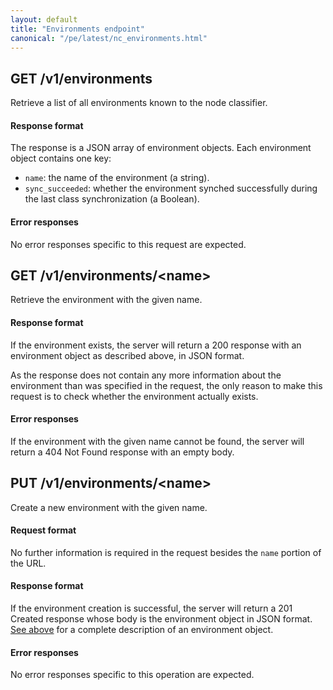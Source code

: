```yaml
---
layout: default
title: "Environments endpoint"
canonical: "/pe/latest/nc_environments.html"
---
```


## GET /v1/environments

Retrieve a list of all environments known to the node classifier.

#### Response format

The response is a JSON array of environment objects.
Each environment object contains one key:

* `name`: the name of the environment (a string).
* `sync_succeeded`: whether the environment synched successfully during the last class synchronization (a Boolean).

#### Error responses

No error responses specific to this request are expected.

## GET /v1/environments/\<name\>

Retrieve the environment with the given name.

#### Response format

If the environment exists, the server will return a 200 response with an environment object as described above, in JSON format.

As the response does not contain any more information about the environment than was specified in the request, the only reason to make this request is to check whether the environment actually exists.

#### Error responses

If the environment with the given name cannot be found, the server will return a 404 Not Found response with an empty body.

## PUT /v1/environments/\<name\>

Create a new environment with the given name.

#### Request format

No further information is required in the request besides the `name` portion of the URL.

#### Response format

If the environment creation is successful, the server will return a 201 Created response whose body is the environment object in JSON format.
[See above](#get-v1environmentsname) for a complete description of an environment object.

#### Error responses

No error responses specific to this operation are expected.
